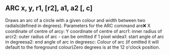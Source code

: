 ## ARC x, y, r1, [r2], a1, a2 [, c]

Draws an arc of a circle with a given colour and width between two radials(defined in degrees). Parameters for the ARC command are:x: X coordinate of centre of arcy: Y coordinate of centre of arcr1: inner radius of arcr2: outer radius of arc - can be omitted if 1 pixel widea1: start angle of arc in degreesa2: end angle of arc in degreesc: Colour of arc (if omitted it will default to the foreground colour)Zero degrees is at the 12 o'clock position.